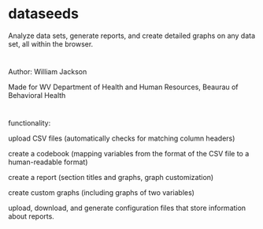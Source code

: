 # dataseeds
Analyze data sets, generate reports, and create detailed graphs on any data set, all within the browser.

#
Author: William Jackson

Made for WV Department of Health and Human Resources, Beaurau of Behavioral Health

#
functionality:

upload CSV files (automatically checks for matching column headers)

create a codebook (mapping variables from the format of the CSV file to a human-readable format)

create a report (section titles and graphs, graph customization)

create custom graphs (including graphs of two variables)

upload, download, and generate configuration files that store information about reports.
